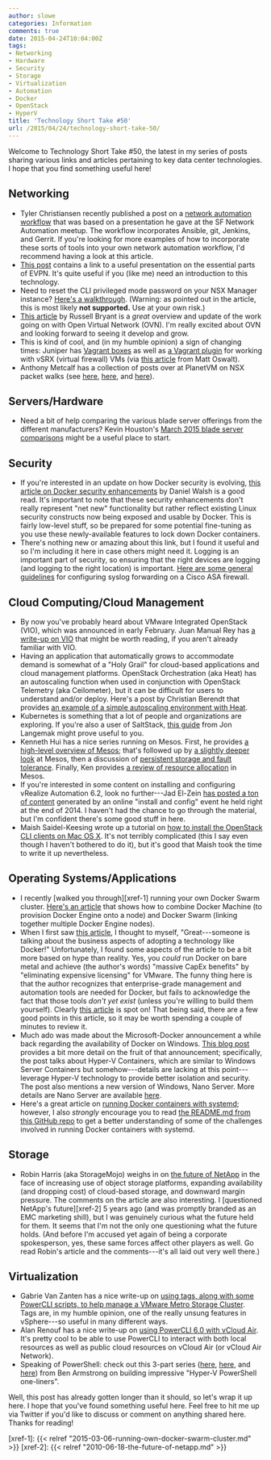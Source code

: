 ```yaml
---
author: slowe
categories: Information
comments: true
date: 2015-04-24T10:04:00Z
tags:
- Networking
- Hardware
- Security
- Storage
- Virtualization
- Automation
- Docker
- OpenStack
- HyperV
title: 'Technology Short Take #50'
url: /2015/04/24/technology-short-take-50/
---
```


Welcome to Technology Short Take #50, the latest in my series of posts sharing various links and articles pertaining to key data center technologies. I hope that you find something useful here!

## Networking

* Tyler Christiansen recently published a post on a [network automation workflow][link-4] that was based on a presentation he gave at the SF Network Automation meetup. The workflow incorporates Ansible, git, Jenkins, and Gerrit. If you're looking for more examples of how to incorporate these sorts of tools into your own network automation workflow, I'd recommend having a look at this article.
* [This post][link-10] contains a link to a useful presentation on the essential parts of EVPN. It's quite useful if you (like me) need an introduction to this technology.
* Need to reset the CLI privileged mode password on your NSX Manager instance? [Here's a walkthrough][link-11]. (Warning: as pointed out in the article, this is most likely **not supported.** Use at your own risk.)
* [This article][link-16] by Russell Bryant is a _great_ overview and update of the work going on with Open Virtual Network (OVN). I'm really excited about OVN and looking forward to seeing it develop and grow.
* This is kind of cool, and (in my humble opinion) a sign of changing times: Juniper has [Vagrant boxes][link-19] as well as [a Vagrant plugin][link-20] for working with vSRX (virtual firewall) VMs (via [this article][link-21] from Matt Oswalt).
* Anthony Metcalf has a collection of posts over at PlanetVM on NSX packet walks (see [here][link-27], [here][link-28], and [here][link-29]).

## Servers/Hardware

* Need a bit of help comparing the various blade server offerings from the different manufacturers? Kevin Houston's [March 2015 blade server comparisons][link-34] might be a useful place to start.

## Security

* If you're interested in an update on how Docker security is evolving, [this article on Docker security enhancements][link-5] by Daniel Walsh is a good read. It's important to note that these security enhancements don't really represent "net new" functionality but rather reflect existing Linux security constructs now being exposed and usable by Docker. This is fairly low-level stuff, so be prepared for some potential fine-tuning as you use these newly-available features to lock down Docker containers.
* There's nothing new or amazing about this link, but I found it useful and so I'm including it here in case others might need it. Logging is an important part of security, so ensuring that the right devices are logging (and logging to the right location) is important. [Here are some general guidelines][link-6] for configuring syslog forwarding on a Cisco ASA firewall.

## Cloud Computing/Cloud Management

* By now you've probably heard about VMware Integrated OpenStack (VIO), which was announced in early February. Juan Manual Rey has [a write-up on VIO][link-3] that might be worth reading, if you aren't already familiar with VIO.
* Having an application that automatically grows to accommodate demand is somewhat of a "Holy Grail" for cloud-based applications and cloud management platforms. OpenStack Orchestration (aka Heat) has an autoscaling function when used in conjunction with OpenStack Telemetry (aka Ceilometer), but it can be difficult for users to understand and/or deploy. Here's a post by Christian Berendt that provides [an example of a simple autoscaling environment with Heat][link-2].
* Kubernetes is something that a lot of people and organizations are exploring. If you're also a user of SaltStack, [this guide][link-7] from Jon Langemak might prove useful to you.
* Kenneth Hui has a nice series running on Mesos. First, he provides [a high-level overview of Mesos][link-12]; that's followed up by [a slightly deeper look][link-13] at Mesos, then a discussion of [persistent storage and fault tolerance][link-14]. Finally, Ken provides [a review of resource allocation][link-15] in Mesos.
* If you're interested in some content on installing and configuring vRealize Automation 6.2, look no further---Jad El-Zein [has posted a ton of content][link-24] generated by an online "install and config" event he held right at the end of 2014. I haven't had the chance to go through the material, but I'm confident there's some good stuff in here.
* Maish Saidel-Keesing wrote up a tutorial on [how to install the OpenStack CLI clients on Mac OS X][link-25]. It's not terribly complicated (this I say even though I haven't bothered to do it), but it's good that Maish took the time to write it up nevertheless.

## Operating Systems/Applications

* I recently [walked you through][xref-1] running your own Docker Swarm cluster. [Here's an article][link-1] that shows how to combine Docker Machine (to provision Docker Engine onto a node) and Docker Swarm (linking together multiple Docker Engine nodes).
* When I first saw [this article][link-8], I thought to myself, "Great---someone is talking about the business aspects of adopting a technology like Docker!" Unfortunately, I found some aspects of the article to be a bit more based on hype than reality. Yes, you _could_ run Docker on bare metal and achieve (the author's words) "massive CapEx benefits" by "eliminating expensive licensing" for VMware. The funny thing here is that the author recognizes that enterprise-grade management and automation tools are needed for Docker, but fails to acknowledge the fact that those tools _don't yet exist_ (unless you're willing to build them yourself). Clearly [this article][link-9] is spot on! That being said, there are a few good points in this article, so it may be worth spending a couple of minutes to review it.
* Much ado was made about the Microsoft-Docker announcement a while back regarding the availability of Docker on Windows. [This blog post][link-17] provides a bit more detail on the fruit of that announcement; specifically, the post talks about Hyper-V Containers, which are similar to Windows Server Containers but somehow---details are lacking at this point---leverage Hyper-V technology to provide better isolation and security. The post also mentions a new version of Windows, Nano Server. More details are Nano Server are available [here][link-18].
* Here's a great article on [running Docker containers with systemd][link-22]; however, I also _strongly_ encourage you to read [the README.md from this GitHub repo][link-23] to get a better understanding of some of the challenges involved in running Docker containers with systemd.

## Storage

* Robin Harris (aka StorageMojo) weighs in on [the future of NetApp][link-35] in the face of increasing use of object storage platforms, expanding availability (and dropping cost) of cloud-based storage, and downward margin pressure. The comments on the article are also interesting. I [questioned NetApp's future][xref-2] 5 years ago (and was promptly branded as an EMC marketing shill), but I was genuinely curious what the future held for them. It seems that I'm not the only one questioning what the future holds. (And before I'm accused yet again of being a corporate spokesperson, yes, these same forces affect other players as well. Go read Robin's article and the comments---it's all laid out very well there.)

## Virtualization

* Gabrie Van Zanten has a nice write-up on [using tags, along with some PowerCLI scripts, to help manage a VMware Metro Storage Cluster][link-26]. Tags are, in my humble opinion, one of the really unsung features in vSphere---so useful in many different ways.
* Alan Renouf has a nice write-up on [using PowerCLI 6.0 with vCloud Air][link-30]. It's pretty cool to be able to use PowerCLI to interact with both local resources as well as public cloud resources on vCloud Air (or vCloud Air Network).
* Speaking of PowerShell: check out this 3-part series ([here][link-31], [here][link-32], and [here][link-33]) from Ben Armstrong on building impressive "Hyper-V PowerShell one-liners".

Well, this post has already gotten longer than it should, so let's wrap it up here. I hope that you've found something useful here. Feel free to hit me up via Twitter if you'd like to discuss or comment on anything shared here. Thanks for reading!



[link-1]: https://crate.io/blog/deploying-crate-with-docker-machine-swarm/
[link-2]: https://blog.berendt.io/simple-auto-scaling-environment-with-heat/
[link-3]: https://jreypo.wordpress.com/2015/02/02/a-first-look-into-vmware-integrated-openstack-vio/
[link-4]: http://blog.tylerc.me/automation/2015/03/02/automation-workflow/
[link-5]: https://opensource.com/business/15/3/docker-security-tuning
[link-6]: http://maddhat.com/configure-syslog-forwarding-on-asa5510
[link-7]: http://www.dasblinkenlichten.com/deploying-kubernetes-with-saltstack/
[link-8]: http://stackengine.com/business-justification-for-docker/
[link-9]: http://blog.gleanster.com/2015/03/10/truth-docker-lots-talk-little-experience/
[link-10]: http://aldrinisaac.blogspot.com/2015/03/evpn-essential-parts.html
[link-11]: https://virtuallygone.wordpress.com/2014/07/14/nsx-manager-cli-privileged-mode-password-reset/
[link-12]: http://cloudarchitectmusings.com/2015/03/23/apache-mesos-the-true-os-for-the-software-defined-data-center/
[link-13]: http://cloudarchitectmusings.com/2015/03/26/digging-deeper-into-apache-mesos/
[link-14]: http://cloudarchitectmusings.com/2015/03/31/dealing-with-persistent-storage-and-fault-tolerance-in-apache-mesos/
[link-15]: http://cloudarchitectmusings.com/2015/04/08/playing-traffic-cop-resource-allocation-in-apache-mesos/
[link-16]: http://blog.russellbryant.net/2015/04/08/ovn-and-openstack-integration-development-update/
[link-17]: http://azure.microsoft.com/blog/2015/04/08/microsoft-unveils-new-container-technologies-for-the-next-generation-cloud/
[link-18]: http://blogs.technet.com/b/windowsserver/archive/2015/04/08/microsoft-announces-nano-server-for-modern-apps-and-cloud.aspx
[link-19]: https://atlas.hashicorp.com/Juniper
[link-20]: https://github.com/JNPRAutomate/vagrant-junos
[link-21]: http://keepingitclassless.net/2015/03/go-go-gadget-networking-lab/
[link-22]: http://container-solutions.com/2015/04/running-docker-containers-with-systemd/
[link-23]: https://github.com/ibuildthecloud/systemd-docker
[link-24]: http://www.virtualjad.com/2014/12/vrealize-automation-62-install-and.html
[link-25]: http://technodrone.blogspot.com/2015/03/installing-openstack-cli-clients-on-mac.html
[link-26]: http://www.gabesvirtualworld.com/manage-your-vmware-metro-storage-cluster-with-tags/
[link-27]: http://planetvm.net/blog/?p=2818
[link-28]: http://planetvm.net/blog/?p=2840
[link-29]: http://planetvm.net/blog/?p=2894
[link-30]: http://www.virtu-al.net/2015/03/31/powercli-6-0-and-vcloud-air/
[link-31]: http://blogs.msdn.com/b/virtual_pc_guy/archive/2015/04/06/hyper-v-powershell-one-line-challenge.aspx
[link-32]: http://blogs.msdn.com/b/virtual_pc_guy/archive/2015/04/08/hyper-v-powershell-one-line-challenge-part-2.aspx
[link-33]: http://blogs.msdn.com/b/virtual_pc_guy/archive/2015/04/15/hyper-v-powershell-one-line-challenge-part-3.aspx
[link-34]: http://bladesmadesimple.com/2015/02/blade-server-comparisons-march-2015/
[link-35]: http://storagemojo.com/2015/04/13/how-doomed-is-netapp/
[xref-1]: {{< relref "2015-03-06-running-own-docker-swarm-cluster.md" >}}
[xref-2]: {{< relref "2010-06-18-the-future-of-netapp.md" >}}
